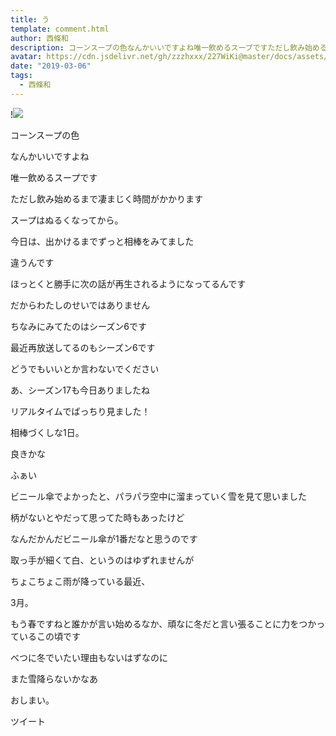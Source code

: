 ```yaml
---
title: う
template: comment.html
author: 西條和
description: コーンスープの色なんかいいですよね唯一飲めるスープですただし飲み始めるまで凄まじく時間...
avatar: https://cdn.jsdelivr.net/gh/zzzhxxx/227WiKi@master/docs/assets/photo/avatar/nagomi.jpg
date: "2019-03-06"
tags:
  - 西條和
---
```


!![](https://cdn.jsdelivr.net/gh/227WiKi/227WiKi-image@master/blog-image/nagomi-2019-03-06_1.jpg)
















コーンスープの色












なんかいいですよね









唯一飲めるスープです

















ただし飲み始めるまで凄まじく時間がかかります







スープはぬるくなってから。













今日は、出かけるまでずっと相棒をみてました













違うんです











ほっとくと勝手に次の話が再生されるようになってるんです












だからわたしのせいではありません













ちなみにみてたのはシーズン6です










最近再放送してるのもシーズン6です















どうでもいいとか言わないでください











あ、シーズン17も今日ありましたね











リアルタイムでばっちり見ました！












相棒づくしな1日。










良きかな










ふぁい















ビニール傘でよかったと、パラパラ空中に溜まっていく雪を見て思いました













柄がないとやだって思ってた時もあったけど

なんだかんだビニール傘が1番だなと思うのです













取っ手が細くて白、というのはゆずれませんが












ちょこちょこ雨が降っている最近、









3月。












もう春ですねと誰かが言い始めるなか、頑なに冬だと言い張ることに力をつかっているこの頃です

















べつに冬でいたい理由もないはずなのに





















また雪降らないかなあ













おしまい。


ツイート



